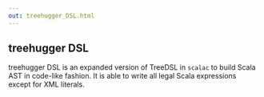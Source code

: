 ```yaml
---
out: treehugger_DSL.html
---
```


treehugger DSL
--------------

treehugger DSL is an expanded version of TreeDSL in `scalac` to build Scala AST in code-like fashion. It is able to write all legal Scala expressions except for XML literals.
